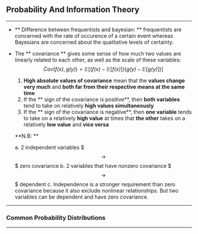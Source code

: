 ## Probability And Information Theory
---

*	** Difference between frequentists and bayesian: ** frequentists are concerned with the rate of occurence of a certain event whereas Bayesians are concerned about the qualitative levels of certainty.

*	The ** covariance ** gives some sense of how much two values are linearly related to each other, as well as the scale of these variables:
	$$  Cov(\mathit{f(x)},\mathit{g(y)}) = \mathbb{E[(\mathit{f(x) - \mathbb{E[\mathit{f(x)}]}})(\mathit{g(y)}-\mathbb{E[\mathit{g(y)}]})]}  $$
	
	1. **High absolute values of covariance** mean that the **values change very much** and **both far from their respective means at the same time**
	2.	If the ** sign of the covariance is positive**, then **both variables** tend to take on relatively **high values simultaneously**
	3.	If the ** sign of the covariance is negative**, then **one variable** tends to take on a relatively **high value** at times that **the other** takes on a relatively **low value** and **vice versa**
	
	**N.B: ** 
	
	a.	2 independent variables $$$ \to $$$ zero covariance
	b.	2 variables that have nonzero covariance $$$ \to $$$ dependent
	c.	Independence is a stronger requirement than zero covariance because it also exclude nonlinear relationships. But two variables can be dependent and have zero covariance.
	
	
---
	
### Common Probability Distributions
---

